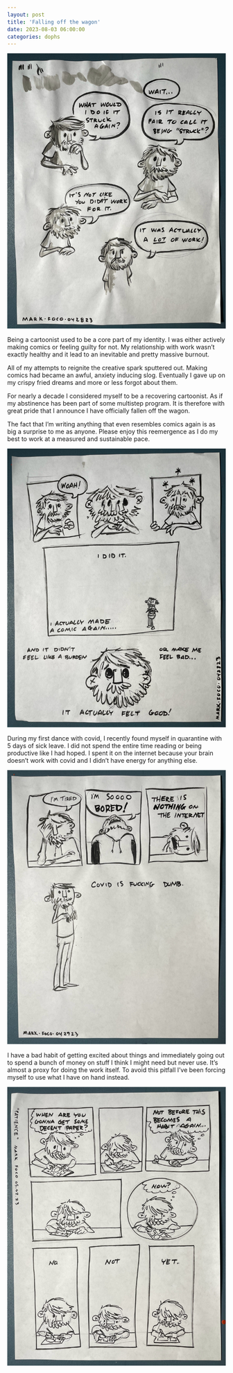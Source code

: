 ```yaml
---
layout: post
title: 'Falling off the wagon'
date: 2023-08-03 06:00:00
categories: dophs
---
```


![](../../images/230803/001_042823_struck.jpg)

Being a cartoonist used to be a core part of my identity. I was either actively making comics or feeling guilty for not. My relationship with work wasn’t exactly healthy and it lead to an inevitable and pretty massive burnout.

All of my attempts to reignite the creative spark sputtered out. Making comics had became an awful, anxiety inducing slog. Eventually I gave up on my crispy fried dreams and more or less forgot about them.

For nearly a decade I considered myself to be a recovering cartoonist. As if my abstinence has been part of some multistep program. It is therefore with great pride that I announce I have officially fallen off the wagon.

The fact that I’m writing anything that even resembles comics again is as big a surprise to me as anyone. Please enjoy this reemergence as I do my best to work at a measured and sustainable pace.

![](../../images/230803/001_042823_woah.jpg)

During my first dance with covid, I recently found myself in quarantine with 5 days of sick leave. I did not spend the entire time reading or being productive like I had hoped. I spent it on the internet because your brain doesn’t work with covid and I didn’t have energy for anything else.

![](../../images/230803/001_042923_bored.jpg)

I have a bad habit of getting excited about things and immediately going out to spend a bunch of money on stuff I think I might need but never use. It’s almost a proxy for doing the work itself. To avoid this pitfall I’ve been forcing myself to use what I have on hand instead.

![](../../images/230803/001_050223_patience.jpg)

